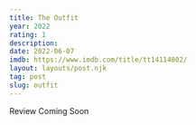 ```yaml
---
title: The Outfit
year: 2022
rating: 1
description: 
date: 2022-06-07
imdb: https://www.imdb.com/title/tt14114802/
layout: layouts/post.njk
tag: post
slug: outfit
---
```


Review Coming Soon